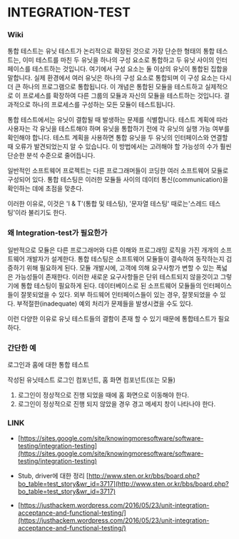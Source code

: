 # INTEGRATION-TEST


### Wiki

통합 테스트는 유닛 테스트가 논리적으로 확장된 것으로 가장 단순한 형태의 통합 테스트는, 이미 테스트를 마친 두 유닛을 하나의 구성 요소로 통합하고 두 유닛 사이의 인터페이스를 테스트하는 것입니다.
여기에서 구성 요소는 둘 이상의 유닛이 통합된 집합을 말합니다. 
실제 환경에서 여러 유닛은 하나의 구성 요소로 통합되며 이 구성 요소는 다시 더 큰 하나의 프로그램으로 통합됩니다. 
이 개념은 통합된 모듈을 테스트하고 실제적으로 이 프로세스를 확장하여 다른 그룹의 모듈과 자신의 모듈을 테스트하는 것입니다. 
결과적으로 하나의 프로세스를 구성하는 모든 모듈이 테스트됩니다. 

통합 테스트에서는 유닛이 결합될 때 발생하는 문제를 식별합니다. 
테스트 계획에 따라 사용자는 각 유닛을 테스트해야 하며 유닛을 통합하기 전에 각 유닛의 실행 가능 여부를 확인해야 합니다. 테스트 계획을 사용하면 통합 유닛을 두 유닛의 인터페이스와 연결할 때 오류가 발견되었는지 알 수 있습니다. 
이 방법에서는 고려해야 할 가능성의 수가 훨씬 단순한 분석 수준으로 줄어듭니다.

일반적인 소프트웨어 프로젝트는 다른 프로그래머들이 코딩한 여러 소프트웨어 모듈로 구성되어 있다.
통합 테스팅은 이러한 모듈들 사이의 데이터 통신(communication)을 확인하는 데에 초점을 맞춘다.

이러한 이유로, 이것은 'I & T'(통합 및 테스팅), '문자열 테스팅' 때로는'스레드 테스팅'이라 불리기도 한다.

### 왜 Integration-test가 필요한가
일반적으로 모듈은 다른 프로그래머와 다른 이해와 프로그래밍 로직을 가진 개개의 소프트웨어 개발자가 설계한다. 통합 테스팅은 소프트웨어 모듈들이 결속하여 동작하는지 검증하기 위해 필요하게 된다.
모듈 개발시에, 고객에 의해 요구사항가 변할 수 있는 폭넓은 가능성들이 존재한다. 이러한 새로운 요구사항들은 단위 테스트되지 않을것이고 그렇기에 통합 테스팅이 필요하게 된다.
데이터베이스로 된 소프트웨어 모듈들의 인터페이스들이 잘못되었을 수 있다.
외부 하드웨어 인터페이스들이 있는 경우, 잘못되었을 수 있다.
부적절한(inadequate) 예외 처리가 문제들을 발생시켰을 수도 있다.

이런 다양한 이유로 유닛 테스트들의 결함이 존재 할 수 있기 때문에 통합테스트가 필요하다.


### 간단한 예

로그인과 홈에 대한 통합 테스트

작성된 유닛테스트
로그인 컴포넌트, 홈 화면 컴포넌트(또는 모듈)

1. 로그인이 정상적으로 진행 되었을 때에 홈 화면으로 이동해야 한다.
2. 로그인이 정상적으로 진행 되지 않았을 경우 경고 메세지 창이 나타나야 한다.


### LINK 
* [https://sites.google.com/site/knowingmoresoftware/software-testing/integration-testing](https://sites.google.com/site/knowingmoresoftware/software-testing/integration-testing)

* Stub, driver에 대한 정리 [http://www.sten.or.kr/bbs/board.php?bo_table=test_story&wr_id=3717](http://www.sten.or.kr/bbs/board.php?bo_table=test_story&wr_id=3717)

* [https://justhackem.wordpress.com/2016/05/23/unit-integration-acceptance-and-functional-testing/](https://justhackem.wordpress.com/2016/05/23/unit-integration-acceptance-and-functional-testing/)